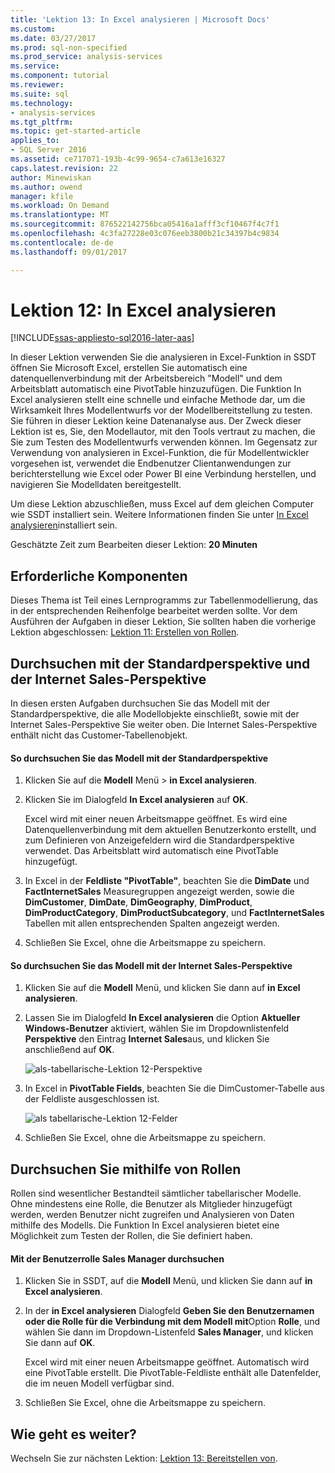 ```yaml
---
title: 'Lektion 13: In Excel analysieren | Microsoft Docs'
ms.custom: 
ms.date: 03/27/2017
ms.prod: sql-non-specified
ms.prod_service: analysis-services
ms.service: 
ms.component: tutorial
ms.reviewer: 
ms.suite: sql
ms.technology:
- analysis-services
ms.tgt_pltfrm: 
ms.topic: get-started-article
applies_to:
- SQL Server 2016
ms.assetid: ce717071-193b-4c99-9654-c7a613e16327
caps.latest.revision: 22
author: Minewiskan
ms.author: owend
manager: kfile
ms.workload: On Demand
ms.translationtype: MT
ms.sourcegitcommit: 876522142756bca05416a1afff3cf10467f4c7f1
ms.openlocfilehash: 4c3fa27228e03c076eeb3800b21c34397b4c9834
ms.contentlocale: de-de
ms.lasthandoff: 09/01/2017

---
```

# <a name="lesson-12-analyze-in-excel"></a>Lektion 12: In Excel analysieren
[!INCLUDE[ssas-appliesto-sql2016-later-aas](../includes/ssas-appliesto-sql2016-later-aas.md)]

In dieser Lektion verwenden Sie die analysieren in Excel-Funktion in SSDT öffnen Sie Microsoft Excel, erstellen Sie automatisch eine datenquellenverbindung mit der Arbeitsbereich "Modell" und dem Arbeitsblatt automatisch eine PivotTable hinzuzufügen. Die Funktion In Excel analysieren stellt eine schnelle und einfache Methode dar, um die Wirksamkeit Ihres Modellentwurfs vor der Modellbereitstellung zu testen. Sie führen in dieser Lektion keine Datenanalyse aus. Der Zweck dieser Lektion ist es, Sie, den Modellautor, mit den Tools vertraut zu machen, die Sie zum Testen des Modellentwurfs verwenden können. Im Gegensatz zur Verwendung von analysieren in Excel-Funktion, die für Modellentwickler vorgesehen ist, verwendet die Endbenutzer Clientanwendungen zur berichterstellung wie Excel oder Power BI eine Verbindung herstellen, und navigieren Sie Modelldaten bereitgestellt.  
  
Um diese Lektion abzuschließen, muss Excel auf dem gleichen Computer wie SSDT installiert sein. Weitere Informationen finden Sie unter [In Excel analysieren](../analysis-services/tabular-models/analyze-in-excel-ssas-tabular.md)installiert sein.  
  
Geschätzte Zeit zum Bearbeiten dieser Lektion: **20 Minuten**  
  
## <a name="prerequisites"></a>Erforderliche Komponenten  
Dieses Thema ist Teil eines Lernprogramms zur Tabellenmodellierung, das in der entsprechenden Reihenfolge bearbeitet werden sollte. Vor dem Ausführen der Aufgaben in dieser Lektion, Sie sollten haben die vorherige Lektion abgeschlossen: [Lektion 11: Erstellen von Rollen](../analysis-services/lesson-11-create-roles.md).  
  
## <a name="browse-using-the-default-and-internet-sales-perspectives"></a>Durchsuchen mit der Standardperspektive und der Internet Sales-Perspektive  
In diesen ersten Aufgaben durchsuchen Sie das Modell mit der Standardperspektive, die alle Modellobjekte einschließt, sowie mit der Internet Sales-Perspektive Sie weiter oben. Die Internet Sales-Perspektive enthält nicht das Customer-Tabellenobjekt.  
  
#### <a name="to-browse-by-using-the-default-perspective"></a>So durchsuchen Sie das Modell mit der Standardperspektive  
  
1.  Klicken Sie auf die **Modell** Menü > **in Excel analysieren**.  
  
2.  Klicken Sie im Dialogfeld **In Excel analysieren** auf **OK**.  
  
    Excel wird mit einer neuen Arbeitsmappe geöffnet. Es wird eine Datenquellenverbindung mit dem aktuellen Benutzerkonto erstellt, und zum Definieren von Anzeigefeldern wird die Standardperspektive verwendet. Das Arbeitsblatt wird automatisch eine PivotTable hinzugefügt.  
  
3.  In Excel in der **Feldliste "PivotTable"**, beachten Sie die **DimDate** und **FactInternetSales** Measuregruppen angezeigt werden, sowie die **DimCustomer**, **DimDate**, **DimGeography**, **DimProduct**, **DimProductCategory**,  **DimProductSubcategory**, und **FactInternetSales** Tabellen mit allen entsprechenden Spalten angezeigt werden.  
  
4.  Schließen Sie Excel, ohne die Arbeitsmappe zu speichern.  
  
#### <a name="to-browse-by-using-the-internet-sales-perspective"></a>So durchsuchen Sie das Modell mit der Internet Sales-Perspektive  
  
1.  Klicken Sie auf die **Modell** Menü, und klicken Sie dann auf **in Excel analysieren**.  
  
2.  Lassen Sie im Dialogfeld **In Excel analysieren** die Option **Aktueller Windows-Benutzer** aktiviert, wählen Sie im Dropdownlistenfeld **Perspektive** den Eintrag **Internet Sales**aus, und klicken Sie anschließend auf **OK**. 
    
    ![als-tabellarische-Lektion 12-Perspektive](../analysis-services/media/as-tabular-lesson12-perspective.png)
    
3.  In Excel in **PivotTable Fields**, beachten Sie die DimCustomer-Tabelle aus der Feldliste ausgeschlossen ist.  
    
    ![als tabellarische-Lektion 12-Felder](../analysis-services/media/as-tabular-lesson12-fields.png)
    
4.  Schließen Sie Excel, ohne die Arbeitsmappe zu speichern.  
  
## <a name="browse-by-using-roles"></a>Durchsuchen Sie mithilfe von Rollen  
Rollen sind wesentlicher Bestandteil sämtlicher tabellarischer Modelle. Ohne mindestens eine Rolle, die Benutzer als Mitglieder hinzugefügt werden, werden Benutzer nicht zugreifen und Analysieren von Daten mithilfe des Modells. Die Funktion In Excel analysieren bietet eine Möglichkeit zum Testen der Rollen, die Sie definiert haben.  
  
#### <a name="to-browse-by-using-the-sales-manager-user-role"></a>Mit der Benutzerrolle Sales Manager durchsuchen  
  
1.  Klicken Sie in SSDT, auf die **Modell** Menü, und klicken Sie dann auf **in Excel analysieren**.  
  
2.  In der **in Excel analysieren** Dialogfeld **Geben Sie den Benutzernamen oder die Rolle für die Verbindung mit dem Modell mit**Option **Rolle**, und wählen Sie dann im Dropdown-Listenfeld **Sales Manager**, und klicken Sie dann auf **OK**.  
  
    Excel wird mit einer neuen Arbeitsmappe geöffnet. Automatisch wird eine PivotTable erstellt. Die PivotTable-Feldliste enthält alle Datenfelder, die im neuen Modell verfügbar sind.  
      
3.  Schließen Sie Excel, ohne die Arbeitsmappe zu speichern.  
  
## <a name="whats-next"></a>Wie geht es weiter?
Wechseln Sie zur nächsten Lektion: [Lektion 13: Bereitstellen von](../analysis-services/lesson-13-deploy.md).

  
  
  

